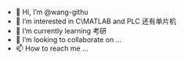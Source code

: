- 👋 Hi, I’m @wang-githu
- 👀 I’m interested in C\MATLAB and PLC 还有单片机
- 🌱 I’m currently learning 考研
- 💞️ I’m looking to collaborate on ...
- 📫 How to reach me ...

<!---
wang-githu/wang-githu is a ✨ special ✨ repository because its `README.md` (this file) appears on your GitHub profile.
You can click the Preview link to take a look at your changes.
--->
